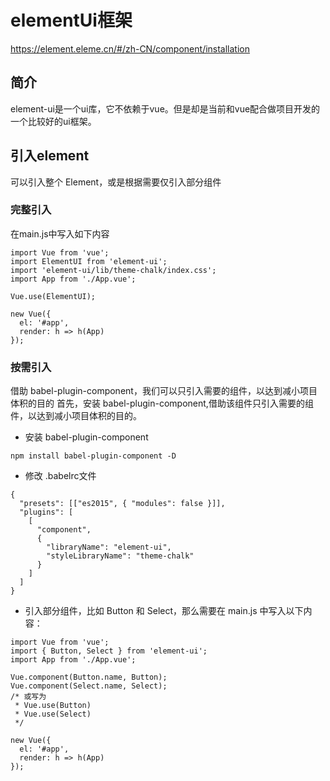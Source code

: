 # elementUi框架
https://element.eleme.cn/#/zh-CN/component/installation
## 简介
element-ui是一个ui库，它不依赖于vue。但是却是当前和vue配合做项目开发的一个比较好的ui框架。

## 引入element
可以引入整个 Element，或是根据需要仅引入部分组件
### 完整引入
在main.js中写入如下内容
````
import Vue from 'vue';
import ElementUI from 'element-ui';
import 'element-ui/lib/theme-chalk/index.css';
import App from './App.vue';

Vue.use(ElementUI);

new Vue({
  el: '#app',
  render: h => h(App)
});
````
### 按需引入
借助 babel-plugin-component，我们可以只引入需要的组件，以达到减小项目体积的目的
首先，安装 babel-plugin-component,借助该组件只引入需要的组件，以达到减小项目体积的目的。
- 安装 babel-plugin-component
````
npm install babel-plugin-component -D
````
- 修改 .babelrc文件
````
{
  "presets": [["es2015", { "modules": false }]],
  "plugins": [
    [
      "component",
      {
        "libraryName": "element-ui",
        "styleLibraryName": "theme-chalk"
      }
    ]
  ]
}
````
- 引入部分组件，比如 Button 和 Select，那么需要在 main.js 中写入以下内容：
````
import Vue from 'vue';
import { Button, Select } from 'element-ui';
import App from './App.vue';

Vue.component(Button.name, Button);
Vue.component(Select.name, Select);
/* 或写为
 * Vue.use(Button)
 * Vue.use(Select)
 */

new Vue({
  el: '#app',
  render: h => h(App)
});
````
